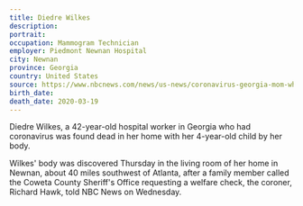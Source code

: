 ```yaml
---
title: Diedre Wilkes
description: 
portrait: 
occupation: Mammogram Technician 
employer: Piedmont Newnan Hospital
city: Newnan
province: Georgia
country: United States
source: https://www.nbcnews.com/news/us-news/coronavirus-georgia-mom-who-worked-hospital-found-dead-home-her-n1168386, https://www.ajc.com/news/virus-claims-two-georgia-healthcare-workers/XTijtgzE6z2gcoZ7QLvPZN/
birth_date: 
death_date: 2020-03-19
---
```


Diedre Wilkes, a 42-year-old hospital worker in Georgia who had coronavirus was found dead in her home with her 4-year-old child by her body.

Wilkes' body was discovered Thursday in the living room of her home in Newnan, about 40 miles southwest of Atlanta, after a family member called the Coweta County Sheriff's Office requesting a welfare check, the coroner, Richard Hawk, told NBC News on Wednesday.